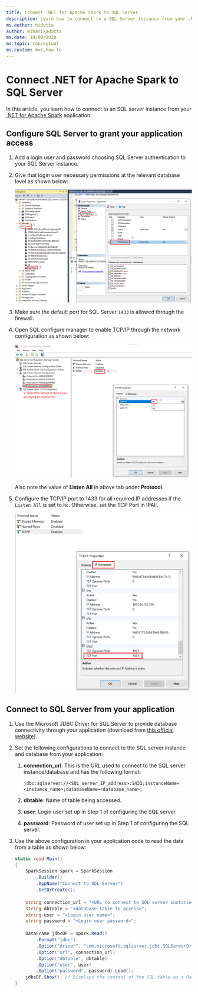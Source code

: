 ```yaml
---
title: Connect .NET for Apache Spark to SQL Server
description: Learn how to connect to a SQL Server instance from your .NET for Apache Spark application.
ms.author: nidutta
author: Niharikadutta
ms.date: 10/09/2020
ms.topic: conceptual
ms.custom: mvc,how-to
---
```


# Connect .NET for Apache Spark to SQL Server

In this article, you learn how to connect to an SQL server instance from your [.NET for Apache Spark](https://github.com/dotnet/spark) application.

## Configure SQL Server to grant your application access

1. Add a login user and password choosing SQL Server authentication to your SQL Server instance.
2. Give that login user necessary permissions at the relevant database level as shown below:

    ![SQL Server permissions](./media/connect-external-sources/SqlServerAuth.png)

3. Make sure the default port for SQL Server `1433` is allowed through the firewall.
4. Open SQL configure manager to enable TCP/IP through the network configuration as shown below:

    ![SQL Server TCP/IP enable](./media/connect-external-sources/SqlServerTCPIP.png)

    Also note the value of **Listen All** in above tab under **Protocol**.

5. Configure the TCP/IP port to 1433 for all required IP addresses if the `Listen All` is set to `No`. Otherwise, set the TCP Port in IPAll.

    ![SQL Server TCP/IP port](./media/connect-external-sources/SQLServerTCPIIPPort.png)

## Connect to SQL Server from your application

1. Use the Microsoft JDBC Driver for SQL Server to provide database connectivity through your application (download from [this official website](https://docs.microsoft.com/sql/connect/jdbc/download-microsoft-jdbc-driver-for-sql-server?view=sql-server-ver15)).
2. Set the following configurations to connect to the SQL server instance and database from your application:
    1. **connection_url**: This is the URL used to connect to the SQL server instance/database and has the following format:

        ```
        jdbc:sqlserver://<SQL_server_IP_address>:1433;instanceName=<instance_name>;databaseName=<database_name>;
        ```

    2. **dbtable**: Name of table being accessed.
    3. **user**: Login user set up in Step 1 of configuring the SQL server.
    4. **password**: Password of user set up in Step 1 of configuring the SQL server.
3. Use the above configuration in your application code to read the data from a table as shown below:

    ```csharp
    static void Main()
    {
        SparkSession spark = SparkSession
            .Builder()
            .AppName("Connect to SQL Server")
            .GetOrCreate();

        string connection_url = "<URL to connect to SQL server instance>";
        string dbtable = "<database table to access>";
        string user = "<Login user name>";
        string password = "<Login user password>";

        DataFrame jdbcDF = spark.Read()
            .Format("jdbc")
            .Option("driver", "com.microsoft.sqlserver.jdbc.SQLServerDriver")
            .Option("url", connection_url)
            .Option("dbtable", dbtable)
            .Option("user", user)
            .Option("password", password).Load();
        jdbcDF.Show(); // Displays the content of the SQL table as a DataFrame
    }
    ```
